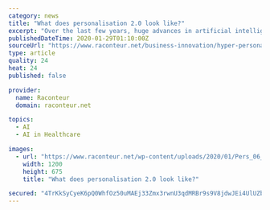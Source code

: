 ```yaml
---
category: news
title: "What does personalisation 2.0 look like?"
excerpt: "Over the last few years, huge advances in artificial intelligence (AI), machine and deep-learning ... If you’re sick or sad, machines could soon offer cold remedy adverts or retail therapy. “Empathy is king when re-imagining the experiences you would like your customers to witness,” says Robin Collyer, senior director of analytics ..."
publishedDateTime: 2020-01-29T01:10:00Z
sourceUrl: "https://www.raconteur.net/business-innovation/hyper-personalisation-frontiers"
type: article
quality: 24
heat: 24
published: false

provider:
  name: Raconteur
  domain: raconteur.net

topics:
  - AI
  - AI in Healthcare

images:
  - url: "https://www.raconteur.net/wp-content/uploads/2020/01/Pers_06_p15.jpg"
    width: 1200
    height: 675
    title: "What does personalisation 2.0 look like?"

secured: "4TrKkSyCyeK6pQ0WhfOz50uMAEj33Zmx3rwnU3qdMRBr9s9V8jdwJEi4UlUZbBZbVIMMzk20lKlbeandnCv0DDdHXtj0nWHsoKqaBCQjP12SZMsmC3FgUiBa9BupWwhgO9a5zfcm+w11ciJoyBVJe6EFxuw/NputM4IczoD7ZH/kp0Jjel0tZedokmnykQdxNX1vlSNgoJJcEpatS3MR9mmueF8PMvxfmxLZEKkTfpl8JThpOnch69n7IuNzoIOKRL62YpA0ejfgmmXV26oFelpZ5FFOr9LRT+M+GKs0fCSLBAjENDQb+NbTc2yUT9QK;PmndKm1W0qmcv6Xmmmr+tA=="
---
```


